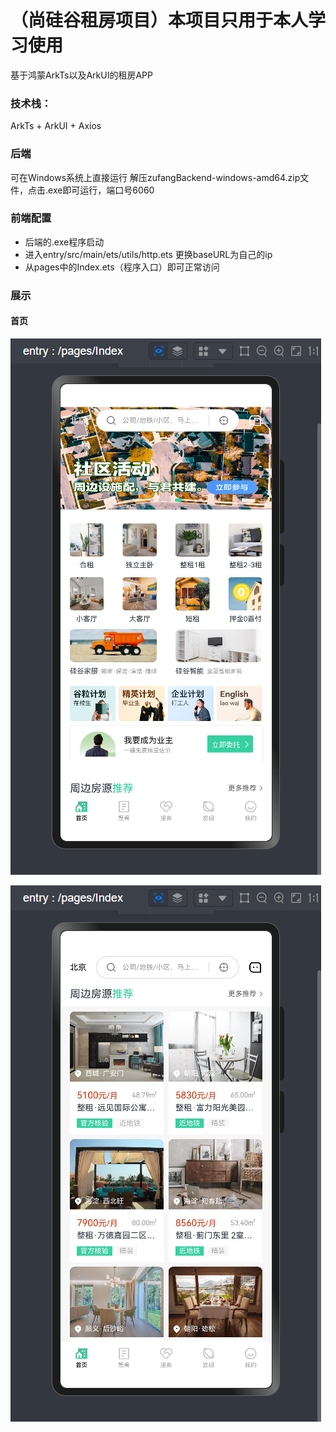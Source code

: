 # （尚硅谷租房项目）本项目只用于本人学习使用
基于鸿蒙ArkTs以及ArkUI的租房APP

### 技术栈：
ArkTs + ArkUI + Axios

### 后端
可在Windows系统上直接运行
解压zufangBackend-windows-amd64.zip文件，点击.exe即可运行，端口号6060

### 前端配置
- 后端的.exe程序启动
- 进入entry/src/main/ets/utils/http.ets 更换baseURL为自己的ip
- 从pages中的Index.ets（程序入口）即可正常访问


### 展示
#### 首页
![img.png](image%2Fimg.png)

![img_1.png](image%2Fimg_1.png)